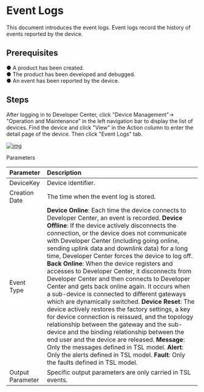 # Event Logs

This document introduces the event logs. Event logs record the history of events reported by the device.  

## **Prerequisites**

● A product has been created.<br />
● The product has been developed and debugged.<br />
● An event has been reported by the device.

## **Steps**

After logging in to Developer Center, click "Device Management"→ "Operation and Maintenance” in the left navigation bar to display the list of devices. Find the device and click "View" in the Action column to enter the detail page of the device. Then click "Event Logs" tab.

<a data-fancybox title="img" href="/en/guide/image2022-3-9_15-12-59.png?version=1&modificationDate=1646809396000&api=v2">![img](/en/guide/image2022-3-9_15-12-59.png?version=1&modificationDate=1646809396000&api=v2)</a>



Parameters

| **Parameter**      | **Description**                                                       |
| :-------- | :----------------------------------------------------------- |
| DeviceKey | Device identifier.                                                     |
| Creation Date  | The time when the event log is stored.                                           |
| Event Type  |**Device Online**: Each time the device  connects to Developer Center, an event is recorded. **Device Offline**: If the device actively disconnects the connection, or the device does not communicate with Developer Center (including going online, sending uplink data and downlink data) for a long time, Developer Center forces the device to log off.  **Back Online**: When the device registers and accesses to Developer Center, it disconnects from Developer Center and then connects to Developer Center and gets back online again. It occurs when a sub-device is connected to different gateways which are dynamically switched. **Device Reset**: The device actively restores the factory settings, a key for device connection is reissued, and the topology relationship between the gateway and the sub-device and the binding relationship between the end user and the device are released. **Message**: Only the messages defined in TSL model. **Alert**:  Only the alerts defined in TSL model. **Fault**:  Only the faults defined in TSL model. |
| Output Parameter  | Specific output parameters are only carried in TSL events.                         |                                                            |

